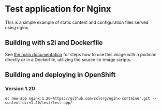 # Test application for Nginx

This is a simple example of static content and configuration files served using nginx.

## Building with s2i and Dockerfile

See [the main documentation](/1.20/README.md) for steps how to use this image
with a podman directly or in a Dockerfile, utilizing the source-to-image scripts.

## Building and deploying in OpenShift

### Version 1.20
```
oc new-app nginx:1.20~https://github.com/sclorg/nginx-container.git --context-dir=1.20/test/test-app/
```
